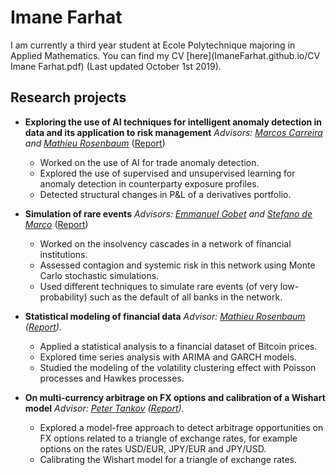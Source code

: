 # Imane Farhat
I am currently a third year student at Ecole Polytechnique majoring in Applied Mathematics. You can find my CV [here](ImaneFarhat.github.io/CV Imane Farhat.pdf) (Last updated October 1st 2019). 

## Research projects

* **Exploring the use of AI techniques for intelligent anomaly detection in data and its application to risk management**
_Advisors: [Marcos Carreira](https://quantreg.com/people/marcos-carreira/) and [Mathieu Rosenbaum](http://www.crest.fr/ses.php?user=3046)_
([Report](ImaneFarhat.github.io/PSC___Final_Report.pdf))
  - Worked on the use of AI for trade anomaly detection. 
  - Explored the use of supervised and unsupervised learning for anomaly detection in counterparty exposure profiles.
  - Detected structural changes in P&L of a derivatives portfolio. 

* **Simulation of rare events**
_Advisors: [Emmanuel Gobet](http://www.cmap.polytechnique.fr/~gobet/) and [Stefano de Marco](http://www.cmap.polytechnique.fr/~demarco/)_
([Report](ImaneFarhat.github.io/Modal___Report.pdf))
  - Worked on the insolvency cascades in a network of financial institutions. 
  - Assessed contagion and systemic risk in this network using Monte Carlo stochastic simulations. 
  - Used different techniques to simulate rare events (of very low-probability) such as the default of all banks in the network. 

* **Statistical modeling of financial data**
_Advisor: [Mathieu Rosenbaum](http://www.crest.fr/ses.php?user=3046) ([Report](ImaneFarhat.github.io/MAP565_Project.pdf))._
  - Applied a statistical analysis to a financial dataset of Bitcoin prices.
  - Explored time series analysis with ARIMA and GARCH models.
  - Studied the modeling of the volatility clustering effect with Poisson processes and Hawkes processes.
  
* **On multi-currency arbitrage on FX options and calibration of a Wishart model**
_Advisor: [Peter Tankov](https://www.lpsm.paris/pageperso/tankov/) ([Report](ImaneFarhat.github.io/P3A___Rapport_Final.pdf))._
  - Explored a model-free approach to detect arbitrage opportunities on FX options related to a triangle of exchange rates, for example options on the rates USD/EUR, JPY/EUR and JPY/USD. 
  - Calibrating the Wishart model for a triangle of exchange rates. 
  
